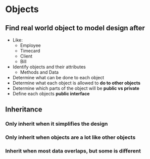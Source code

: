# Objects

## Find real world object to model design after

* Like:
  * Employee
  * Timecard
  * Client
  * Bill
* Identify objects and their attributes
  * Methods and Data
* Determine what can be done to each object
* Determine what each object is allowed to **do to other objects**
* Determine which parts of the object will be **public vs private**
* Define each objects **public interface**

## Inheritance

### Only inherit when it simplifies the design

### Only inherit when objects are a lot like other objects

### Inherit when most data overlaps, but some is different
